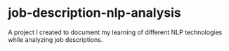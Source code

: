# job-description-nlp-analysis
A project I created to document my learning of different NLP technologies while analyzing job descriptions. 
